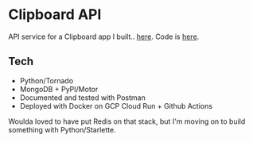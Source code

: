 # Clipboard API

API service for a Clipboard app I built.. [here](https://clipboard-app.netlify.app).
Code is [here](https://github.com/wrecodde/clipboard-app).

## Tech
+ Python/Tornado
+ MongoDB + PyPI/Motor
+ Documented and tested with Postman
+ Deployed with Docker on GCP Cloud Run + Github Actions

Woulda loved to have put Redis on that stack, but I'm moving on to build something with Python/Starlette.
